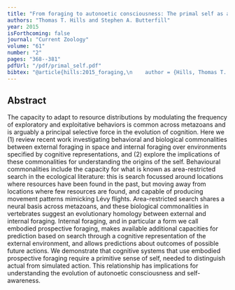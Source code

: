 ```yaml
--- 
title: "From foraging to autonoetic consciousness: The primal self as a consequence of embodied prospective foraging"
authors: "Thomas T. Hills and Stephen A. Butterfill"
year: 2015
isForthcoming: false
journal: "Current Zoology"
volume: "61"
number: "2"
pages: "368--381"
pdfUrl: "/pdf/primal_self.pdf"
bibtex: "@article{hills:2015_foraging,\n    author = {Hills, Thomas T. and Butterfill, Stephen A.},\n    date-added = {2015-10-14 14:14:07 +0000},\n    journal = {Current Zoology},\n    number = {2},\n    pages = {368--381},\n    title = {From foraging to autonoetic consciousness: The primal self as a consequence of embodied prospective foraging},\n    volume = {61},\n    year = {2015}\n}\n\n"
---
```



## Abstract

The capacity to adapt to resource distributions by modulating the frequency of exploratory and exploitative behaviors is common across metazoans and is arguably a principal selective force in the evolution of cognition. Here we (1) review recent work investigating behavioral and biological commonalities between external foraging in space and internal foraging over environments specified by cognitive representations, and (2) explore the implications of these commonalities for understanding the origins of the self. Behavioural commonalities include the capacity for what is known as area-restricted search in the ecological literature: this is search focussed around locations where resources have been found in the past, but moving away from locations where few resources are found, and capable of producing movement patterns mimicking Lévy flights. Area-restricted search shares a neural basis across metazoans, and these biological commonalities in vertebrates suggest an evolutionary homology between external and internal foraging. Internal foraging, and in particular a form we call embodied prospective foraging, makes available additional capacities for prediction based on search through a cognitive representation of the external environment, and allows predictions about outcomes of possible future actions. We demonstrate that cognitive systems that use embodied prospective foraging require a primitive sense of self, needed to distinguish actual from simulated action. This relationship has implications for understanding the evolution of autonoetic consciousness and self-awareness.


